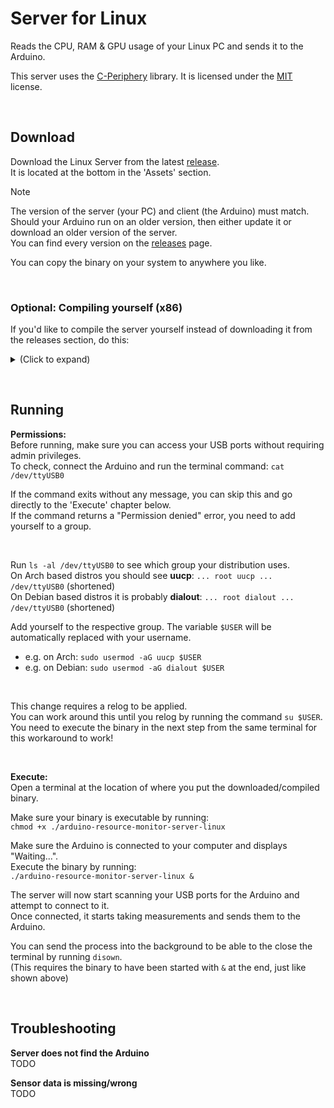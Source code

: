 # Server for Linux
Reads the CPU, RAM & GPU usage of your Linux PC and sends it to the Arduino.  

This server uses the [C-Periphery](https://github.com/vsergeev/c-periphery) library. It is licensed under the [MIT](https://opensource.org/license/MIT) license.

&nbsp;

## Download
Download the Linux Server from the latest [release](https://github.com/3urobeat/arduino-resource-monitor/releases/latest).  
It is located at the bottom in the 'Assets' section.  

> [!NOTE]
> The version of the server (your PC) and client (the Arduino) must match.  
> Should your Arduino run on an older version, then either update it or download an older version of the server.  
> You can find every version on the [releases](https://github.com/3urobeat/arduino-resource-monitor/releases) page.

You can copy the binary on your system to anywhere you like.

&nbsp;

### Optional: Compiling yourself (x86)
If you'd like to compile the server yourself instead of downloading it from the releases section, do this:

<details>
<summary>(Click to expand)</summary>
&nbsp;

**Prerequisites:**  
We are using docker to build for multiple architectures and to link against an older version of glibc, which is required to support older Linux installations.  
Project used: https://github.com/dockcross/dockcross  
Related CMake E-Mail: https://cmake.org/pipermail/cmake/2017-February/064959.html  

This explanation is to compile during development for x86, which your system probably is.  
See/Run the [build-releases.sh](./build-releases.sh) script to clean-build all platforms!

```bash
# Pull x86_64 image once
docker pull dockcross/manylinux-x64

# Create 'build' & 'dockcross' folders (if not already done)
mkdir -p build/build-x86_64
mkdir -p build/dockcross

# Get container 
docker run --rm dockcross/manylinux-x64 > ./build/dockcross/dockcross-manylinux-x64

chmod +x ./build/dockcross/dockcross-manylinux-x64
```

**Compile:**  
```bash
# Do the thing (run from this directory, *not* from build).
# You can increase '-j4' to how many threads your CPU has. More = Faster
./build/dockcross/dockcross-manylinux-x64 bash -c "cd build/build-x86_64 && cmake ../.. && make -j4"

# Optional - See against which glibc version the binary has been compiled:
objdump -p ./build/build-x86_64/arduino-resource-monitor-server-linux
```

**Run:**  
If the build succeeded, a binary called 'arduino-resource-monitor-server-linux' should have appeared in the 'build-x86_64' directory.  

```bash
# It should already be executable. If it however isn't, run:
chmod +x ./build/build-x86_64/arduino-resource-monitor-server-linux

# Execute it:
./build/build-x86_64/arduino-resource-monitor-server-linux
```

**One-liner for x86 development:**  
```bash
./build/dockcross/dockcross-manylinux-x64 bash -c "cd ./build/build-x86_64 && cmake ../.. && make -j4" && ./build/build-x86_64/arduino-resource-monitor-server-linux
```

> [!NOTE]
> It does make sense to compile locally during development and to only use dockcross before publishing.  
> Compile Errors will have broken links when compiling using dockcross, making it harder to jump to them quickly.

Use the build.sh script for compiling binaries meant for releasing instead!

</details>

&nbsp;

## Running
**Permissions:**  
Before running, make sure you can access your USB ports without requiring admin privileges.  
To check, connect the Arduino and run the terminal command: `cat /dev/ttyUSB0`  

If the command exits without any message, you can skip this and go directly to the 'Execute' chapter below.  
If the command returns a "Permission denied" error, you need to add yourself to a group.  

&nbsp;

Run `ls -al /dev/ttyUSB0` to see which group your distribution uses.  
On Arch based distros you should see **uucp**: `... root uucp ... /dev/ttyUSB0` (shortened)  
On Debian based distros it is probably **dialout**: `... root dialout ... /dev/ttyUSB0` (shortened)

Add yourself to the respective group. The variable `$USER` will be automatically replaced with your username.
- e.g. on Arch: `sudo usermod -aG uucp $USER`
- e.g. on Debian: `sudo usermod -aG dialout $USER`

&nbsp;

This change requires a relog to be applied.  
You can work around this until you relog by running the command `su $USER`.  
You need to execute the binary in the next step from the same terminal for this workaround to work!

&nbsp;

**Execute:**  
Open a terminal at the location of where you put the downloaded/compiled binary.

Make sure your binary is executable by running:  
`chmod +x ./arduino-resource-monitor-server-linux`  

Make sure the Arduino is connected to your computer and displays "Waiting...".  
Execute the binary by running:  
`./arduino-resource-monitor-server-linux &` 

The server will now start scanning your USB ports for the Arduino and attempt to connect to it.  
Once connected, it starts taking measurements and sends them to the Arduino.  

You can send the process into the background to be able to the close the terminal by running `disown`.  
(This requires the binary to have been started with `&` at the end, just like shown above)

&nbsp;

## Troubleshooting
**Server does not find the Arduino**  
TODO

**Sensor data is missing/wrong**  
TODO
